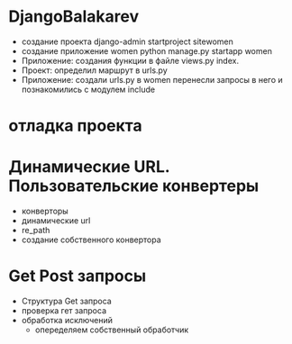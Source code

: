# DjangoBalakarev
- создание проекта django-admin startproject sitewomen
- создание приложение women python manage.py startapp women
- Приложение: создания функции в файле views.py  index.
- Проект: определил маршрут в urls.py 
- Приложение: создали urls.py в women перенесли запросы в него и познакомились с модулем include
# отладка проекта
# Динамические URL. Пользовательские конвертеры
- конверторы
- динамические url
- re_path
- создание собственного конвертора

# Get Post запросы
- Структура Get запроса
- проверка гет запроса
- обработка исключений
  - опеределяем собственный обработчик 